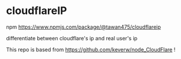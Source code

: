 # cloudflareIP
npm https://www.npmjs.com/package/@tawan475/cloudflareip

differentiate between cloudflare's ip and real user's ip

This repo is based from https://github.com/keverw/node_CloudFlare !
